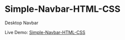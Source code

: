 # Simple-Navbar-HTML-CSS
Desktop Navbar

Live Demo: [Simple-Navbar-HTML-CSS](https://ehsanshakil.github.io/Simple-Navbar-HTML-CSS/)
